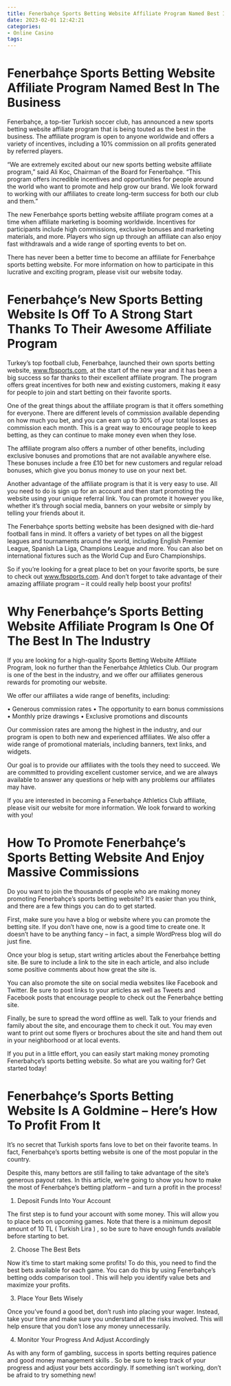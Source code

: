 ```yaml
---
title: Fenerbahçe Sports Betting Website Affiliate Program Named Best In The Business 
date: 2023-02-01 12:42:21
categories:
- Online Casino
tags:
---
```



#  Fenerbahçe Sports Betting Website Affiliate Program Named Best In The Business 

Fenerbahçe, a top-tier Turkish soccer club, has announced a new sports betting website affiliate program that is being touted as the best in the business. The affiliate program is open to anyone worldwide and offers a variety of incentives, including a 10% commission on all profits generated by referred players.

“We are extremely excited about our new sports betting website affiliate program,” said Ali Koc, Chairman of the Board for Fenerbahçe. “This program offers incredible incentives and opportunities for people around the world who want to promote and help grow our brand. We look forward to working with our affiliates to create long-term success for both our club and them.”

The new Fenerbahçe sports betting website affiliate program comes at a time when affiliate marketing is booming worldwide. Incentives for participants include high commissions, exclusive bonuses and marketing materials, and more. Players who sign up through an affiliate can also enjoy fast withdrawals and a wide range of sporting events to bet on.

There has never been a better time to become an affiliate for Fenerbahçe sports betting website. For more information on how to participate in this lucrative and exciting program, please visit our website today.

#  Fenerbahçe’s New Sports Betting Website Is Off To A Strong Start Thanks To Their Awesome Affiliate Program 

Turkey’s top football club, Fenerbahçe, launched their own sports betting website, www.fbsports.com, at the start of the new year and it has been a big success so far thanks to their excellent affiliate program. The program offers great incentives for both new and existing customers, making it easy for people to join and start betting on their favorite sports.

One of the great things about the affiliate program is that it offers something for everyone. There are different levels of commission available depending on how much you bet, and you can earn up to 30% of your total losses as commission each month. This is a great way to encourage people to keep betting, as they can continue to make money even when they lose.

The affiliate program also offers a number of other benefits, including exclusive bonuses and promotions that are not available anywhere else. These bonuses include a free £10 bet for new customers and regular reload bonuses, which give you bonus money to use on your next bet.

Another advantage of the affiliate program is that it is very easy to use. All you need to do is sign up for an account and then start promoting the website using your unique referral link. You can promote it however you like, whether it’s through social media, banners on your website or simply by telling your friends about it.

The Fenerbahçe sports betting website has been designed with die-hard football fans in mind. It offers a variety of bet types on all the biggest leagues and tournaments around the world, including English Premier League, Spanish La Liga, Champions League and more. You can also bet on international fixtures such as the World Cup and Euro Championships.

So if you’re looking for a great place to bet on your favorite sports, be sure to check out www.fbsports.com. And don’t forget to take advantage of their amazing affiliate program – it could really help boost your profits!

#  Why Fenerbahçe’s Sports Betting Website Affiliate Program Is One Of The Best In The Industry 

If you are looking for a high-quality Sports Betting Website Affiliate Program, look no further than the Fenerbahçe Athletics Club. Our program is one of the best in the industry, and we offer our affiliates generous rewards for promoting our website.

We offer our affiliates a wide range of benefits, including:

• Generous commission rates
• The opportunity to earn bonus commissions
• Monthly prize drawings
• Exclusive promotions and discounts

Our commission rates are among the highest in the industry, and our program is open to both new and experienced affiliates. We also offer a wide range of promotional materials, including banners, text links, and widgets.

Our goal is to provide our affiliates with the tools they need to succeed. We are committed to providing excellent customer service, and we are always available to answer any questions or help with any problems our affiliates may have.

If you are interested in becoming a Fenerbahçe Athletics Club affiliate, please visit our website for more information. We look forward to working with you!

#  How To Promote Fenerbahçe’s Sports Betting Website And Enjoy Massive Commissions 

Do you want to join the thousands of people who are making money promoting Fenerbahçe’s sports betting website? It’s easier than you think, and there are a few things you can do to get started.

First, make sure you have a blog or website where you can promote the betting site. If you don’t have one, now is a good time to create one. It doesn’t have to be anything fancy – in fact, a simple WordPress blog will do just fine.

Once your blog is setup, start writing articles about the Fenerbahçe betting site. Be sure to include a link to the site in each article, and also include some positive comments about how great the site is.

You can also promote the site on social media websites like Facebook and Twitter. Be sure to post links to your articles as well as Tweets and Facebook posts that encourage people to check out the Fenerbahçe betting site.

Finally, be sure to spread the word offline as well. Talk to your friends and family about the site, and encourage them to check it out. You may even want to print out some flyers or brochures about the site and hand them out in your neighborhood or at local events.

If you put in a little effort, you can easily start making money promoting Fenerbahçe’s sports betting website. So what are you waiting for? Get started today!

#  Fenerbahçe’s Sports Betting Website Is A Goldmine – Here’s How To Profit From It

It’s no secret that Turkish sports fans love to bet on their favorite teams. In fact, Fenerbahçe’s sports betting website is one of the most popular in the country.

Despite this, many bettors are still failing to take advantage of the site’s generous payout rates. In this article, we’re going to show you how to make the most of Fenerbahçe’s betting platform – and turn a profit in the process!

1. Deposit Funds Into Your Account

The first step is to fund your account with some money. This will allow you to place bets on upcoming games. Note that there is a minimum deposit amount of 10 TL ( Turkish Lira ) , so be sure to have enough funds available before starting to bet.

2. Choose The Best Bets

Now it’s time to start making some profits! To do this, you need to find the best bets available for each game. You can do this by using Fenerbahçe’s betting odds comparison tool . This will help you identify value bets and maximize your profits.

3. Place Your Bets Wisely

Once you’ve found a good bet, don’t rush into placing your wager. Instead, take your time and make sure you understand all the risks involved. This will help ensure that you don’t lose any money unnecessarily.

4. Monitor Your Progress And Adjust Accordingly

As with any form of gambling, success in sports betting requires patience and good money management skills . So be sure to keep track of your progress and adjust your bets accordingly. If something isn’t working, don’t be afraid to try something new!